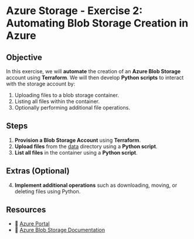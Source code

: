 # Azure Storage - Exercise 2: Automating Blob Storage Creation in Azure

## **Objective**  

In this exercise, we will **automate** the creation of an **Azure Blob Storage** account using **Terraform**. We will then develop **Python scripts** to interact with the storage account by:  

1. Uploading files to a blob storage container.  
2. Listing all files within the container.  
3. Optionally performing additional file operations.  

## **Steps**  

1. **Provision a Blob Storage Account** using **Terraform**.  
2. **Upload files** from the [data](./data/) directory using a **Python script**.  
3. **List all files** in the container using a **Python script**.  

## **Extras (Optional)**  

4. **Implement additional operations** such as downloading, moving, or deleting files using Python.  

## **Resources**  

- 📌 [Azure Portal](https://portal.azure.com)  
- 📖 [Azure Blob Storage Documentation](https://learn.microsoft.com/en-us/azure/storage/blobs/)  
